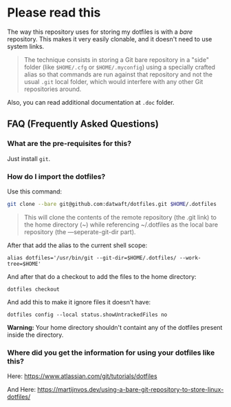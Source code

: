 # Please read this

The way this repository uses for storing my dotfiles is with a _bare_ repository. This makes it very easily clonable, and it doesn't need to use system links.

> The technique consists in storing a Git bare repository in a "side" folder (like `$HOME/.cfg` or `$HOME/.myconfig`) using a specially crafted alias so that commands are run against that repository and not the usual `.git` local folder, which would interfere with any other Git repositories around.

Also, you can read additional documentation at `.doc` folder.

## FAQ (Frequently Asked Questions)

### What are the pre-requisites for this?

Just install `git`.

### How do I import the dotfiles?

Use this command:

```bash
git clone --bare git@github.com:datwaft/dotfiles.git $HOME/.dotfiles
```

> This will clone the contents of the remote repository (the .git link) to the home directory (~) while referencing ~/.dotfiles as the local bare repository (the —seperate-git-dir part).

After that add the alias to the current shell scope:

```
alias dotfiles='/usr/bin/git --git-dir=$HOME/.dotfiles/ --work-tree=$HOME'
```

And after that do a checkout to add the files to the home directory:

```
dotfiles checkout
```

And add this to make it ignore files it doesn't have:

```
dotfiles config --local status.showUntrackedFiles no
```

**Warning:** Your home directory shouldn't containt any of the dotfiles present inside the directory.

### Where did you get the information for using your dotfiles like this?

Here: https://www.atlassian.com/git/tutorials/dotfiles

And Here: https://martijnvos.dev/using-a-bare-git-repository-to-store-linux-dotfiles/
